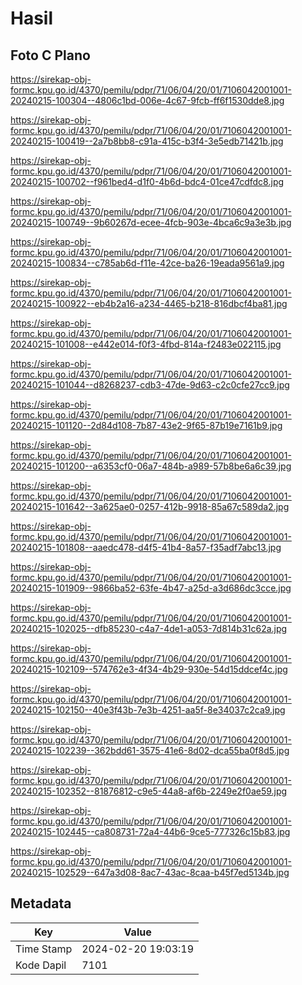 # Hasil

## Foto C Plano

https://sirekap-obj-formc.kpu.go.id/4370/pemilu/pdpr/71/06/04/20/01/7106042001001-20240215-100304--4806c1bd-006e-4c67-9fcb-ff6f1530dde8.jpg

https://sirekap-obj-formc.kpu.go.id/4370/pemilu/pdpr/71/06/04/20/01/7106042001001-20240215-100419--2a7b8bb8-c91a-415c-b3f4-3e5edb71421b.jpg

https://sirekap-obj-formc.kpu.go.id/4370/pemilu/pdpr/71/06/04/20/01/7106042001001-20240215-100702--f961bed4-d1f0-4b6d-bdc4-01ce47cdfdc8.jpg

https://sirekap-obj-formc.kpu.go.id/4370/pemilu/pdpr/71/06/04/20/01/7106042001001-20240215-100749--9b60267d-ecee-4fcb-903e-4bca6c9a3e3b.jpg

https://sirekap-obj-formc.kpu.go.id/4370/pemilu/pdpr/71/06/04/20/01/7106042001001-20240215-100834--c785ab6d-f11e-42ce-ba26-19eada9561a9.jpg

https://sirekap-obj-formc.kpu.go.id/4370/pemilu/pdpr/71/06/04/20/01/7106042001001-20240215-100922--eb4b2a16-a234-4465-b218-816dbcf4ba81.jpg

https://sirekap-obj-formc.kpu.go.id/4370/pemilu/pdpr/71/06/04/20/01/7106042001001-20240215-101008--e442e014-f0f3-4fbd-814a-f2483e022115.jpg

https://sirekap-obj-formc.kpu.go.id/4370/pemilu/pdpr/71/06/04/20/01/7106042001001-20240215-101044--d8268237-cdb3-47de-9d63-c2c0cfe27cc9.jpg

https://sirekap-obj-formc.kpu.go.id/4370/pemilu/pdpr/71/06/04/20/01/7106042001001-20240215-101120--2d84d108-7b87-43e2-9f65-87b19e7161b9.jpg

https://sirekap-obj-formc.kpu.go.id/4370/pemilu/pdpr/71/06/04/20/01/7106042001001-20240215-101200--a6353cf0-06a7-484b-a989-57b8be6a6c39.jpg

https://sirekap-obj-formc.kpu.go.id/4370/pemilu/pdpr/71/06/04/20/01/7106042001001-20240215-101642--3a625ae0-0257-412b-9918-85a67c589da2.jpg

https://sirekap-obj-formc.kpu.go.id/4370/pemilu/pdpr/71/06/04/20/01/7106042001001-20240215-101808--aaedc478-d4f5-41b4-8a57-f35adf7abc13.jpg

https://sirekap-obj-formc.kpu.go.id/4370/pemilu/pdpr/71/06/04/20/01/7106042001001-20240215-101909--9866ba52-63fe-4b47-a25d-a3d686dc3cce.jpg

https://sirekap-obj-formc.kpu.go.id/4370/pemilu/pdpr/71/06/04/20/01/7106042001001-20240215-102025--dfb85230-c4a7-4de1-a053-7d814b31c62a.jpg

https://sirekap-obj-formc.kpu.go.id/4370/pemilu/pdpr/71/06/04/20/01/7106042001001-20240215-102109--574762e3-4f34-4b29-930e-54d15ddcef4c.jpg

https://sirekap-obj-formc.kpu.go.id/4370/pemilu/pdpr/71/06/04/20/01/7106042001001-20240215-102150--40e3f43b-7e3b-4251-aa5f-8e34037c2ca9.jpg

https://sirekap-obj-formc.kpu.go.id/4370/pemilu/pdpr/71/06/04/20/01/7106042001001-20240215-102239--362bdd61-3575-41e6-8d02-dca55ba0f8d5.jpg

https://sirekap-obj-formc.kpu.go.id/4370/pemilu/pdpr/71/06/04/20/01/7106042001001-20240215-102352--81876812-c9e5-44a8-af6b-2249e2f0ae59.jpg

https://sirekap-obj-formc.kpu.go.id/4370/pemilu/pdpr/71/06/04/20/01/7106042001001-20240215-102445--ca808731-72a4-44b6-9ce5-777326c15b83.jpg

https://sirekap-obj-formc.kpu.go.id/4370/pemilu/pdpr/71/06/04/20/01/7106042001001-20240215-102529--647a3d08-8ac7-43ac-8caa-b45f7ed5134b.jpg


## Metadata

| Key        | Value               |
| ---------- | ------------------- |
| Time Stamp | 2024-02-20 19:03:19 |
| Kode Dapil | 7101                |



